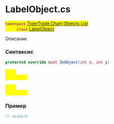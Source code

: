 
# LabelObject.cs
<mark style="color:purple;">`namespace` [TigerTrade.Chart](../../../../../TigerTrade.Chart.md).[Objects](../../../../../TigerTrade.Chart/Objects.md).[List](../../../../../TigerTrade.Chart/Objects/List.md)  
&nbsp;&nbsp;&nbsp;&nbsp;&nbsp;&nbsp;&nbsp;&nbsp;&nbsp;`class` [LabelObject](../../LabelObject.cs.md)

Описание

### Синтаксис
```csharp
protected override bool InObject(int x, int y)
```
<mark style="color:yellow;">`x` *`int`*  
 *Описание*  
  
<mark style="color:yellow;">`y` *`int`*  
 *Описание*  
  


### Пример  
```csharp
// example
```
                    
                    